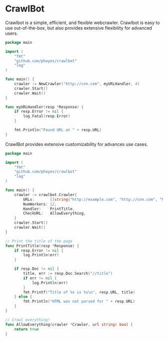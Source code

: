 CrawlBot
========

Crawlbot is a simple, efficient, and flexible webcrawler. Crawlbot is easy to use out-of-the-box, but also provides extensive flexibility for advanced users.

```go
package main

import (
	"fmt"
	"github.com/phayes/crawlbot"
	"log"
)

func main() {
	crawler := NewCrawler("http://cnn.com", myURLHandler, 4)
	crawler.Start()
	crawler.Wait()
}

func myURLHandler(resp *Response) {
	if resp.Error != nil {
		log.Fatal(resp.Error)
	}

	fmt.Println("Found URL at " + resp.URL)
}
```

CrawlBot provides extensive customizability for advances use cases. 

```go
package main

import (
	"fmt"
	"github.com/phayes/crawlbot"
	"log"
)

func main() {
	crawler := crawlbot.Crawler{
		URLs:       []string{"http://example.com", "http://cnn.com", "http://en.wikipedia.org"},
		NumWorkers: 12,
		Handler:    PrintTitle,
		CheckURL:   AllowEverything,
	}
	crawler.Start()
	crawler.Wait()
}

// Print the title of the page
func PrintTitle(resp *Response) {
	if resp.Error != nil {
		log.Println(err)
	}

	if resp.Doc != nil {
		title, err := resp.Doc.Search("//title")
		if err != nil {
			log.Println(err)
		}
		fmt.Printf("Title of %s is %s\n", resp.URL, title)
	} else {
		fmt.Println("HTML was not parsed for " + resp.URL)
	}
}

// Crawl everything!
func AllowEverything(crawler *Crawler, url string) bool {
	return true
}

```